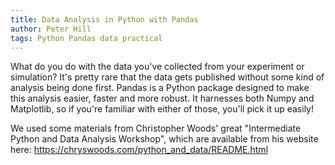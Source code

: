 ```yaml
---
title: Data Analysis in Python with Pandas
author: Peter Hill
tags: Python Pandas data practical
---
```


What do you do with the data you've collected from your experiment or
simulation? It's pretty rare that the data gets published without some
kind of analysis being done first. Pandas is a Python package designed
to make this analysis easier, faster and more robust. It harnesses
both Numpy and Matplotlib, so if you're familiar with either of those,
you'll pick it up easily!

We used some materials from Christopher Woods' great "Intermediate
Python and Data Analysis Workshop", which are available from his
website here: <https://chryswoods.com/python_and_data/README.html>
